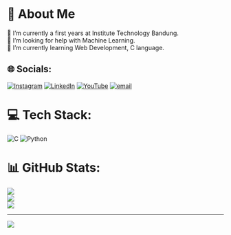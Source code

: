 # 💫 About Me
🔭 I’m currently a first years at Institute Technology Bandung.<br>🤝 I’m looking for help with Machine Learning.<br>🌱 I’m currently learning Web Development, C language.


## 🌐 Socials:
[![Instagram](https://img.shields.io/badge/Instagram-%23E4405F.svg?logo=Instagram&logoColor=white)](https://instagram.com/j.natras) [![LinkedIn](https://img.shields.io/badge/LinkedIn-%230077B5.svg?logo=linkedin&logoColor=white)](https://www.linkedin.com/in/junior-natra-929b42320/) [![YouTube](https://img.shields.io/badge/YouTube-%23FF0000.svg?logo=YouTube&logoColor=white)](https://youtube.com/@Natdev24) [![email](https://img.shields.io/badge/Email-D14836?logo=gmail&logoColor=white)](mailto:Juniornatra72@gmail.com) 

# 💻 Tech Stack:
![C](https://img.shields.io/badge/c-%2300599C.svg?style=for-the-badge&logo=c&logoColor=white) ![Python](https://img.shields.io/badge/python-3670A0?style=for-the-badge&logo=python&logoColor=ffdd54)
# 📊 GitHub Stats:
![](https://github-readme-stats.vercel.app/api?username=jerannn24&theme=dark&hide_border=false&include_all_commits=true&count_private=true)<br/>
![](https://nirzak-streak-stats.vercel.app/?user=jerannn24&theme=dark&hide_border=false)<br/>
![](https://github-readme-stats.vercel.app/api/top-langs/?username=jerannn24&theme=dark&hide_border=false&include_all_commits=true&count_private=true&layout=compact)

---
[![](https://visitcount.itsvg.in/api?id=jerannn24&icon=0&color=0)](https://visitcount.itsvg.in)

<!-- Proudly created with GPRM ( https://gprm.itsvg.in ) -->
